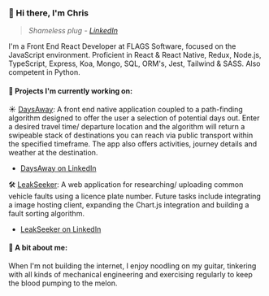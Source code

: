 ### 👋 Hi there, I'm Chris

> *Shameless plug - [LinkedIn](https://www.linkedin.com/in/chrisnorish/)*

I'm a Front End React Developer at FLAGS Software, focused on the JavaScript environment. Proficient in React & React Native, Redux, Node.js, TypeScript, Express, Koa, Mongo, SQL, ORM's, Jest, Tailwind & SASS. Also competent in Python. 

#### 🚀 Projects I'm currently working on:

☀️ [DaysAway](https://github.com/TheNoshman/DaysAway): A front end native application coupled to a path-finding algorithm designed to offer the user a selection of potential days out. Enter a desired travel time/ departure location and the algorithm will return a swipeable stack of destinations you can reach via public transport within the specified timeframe. The app also offers activities, journey details and weather at the destination.
  * [DaysAway on LinkedIn](https://www.linkedin.com/company/daysawayapp/)

🛠️ [LeakSeeker](https://github.com/TheNoshman/leak-seeker): A web application for researching/ uploading common vehicle faults using a licence plate number. Future tasks include integrating a image hosting client, expanding the Chart.js integration and building a fault sorting algorithm.
  * [LeakSeeker on LinkedIn](https://www.linkedin.com/company/leakseeker/)


#### 🤖 A bit about me:

When I'm not building the internet, I enjoy noodling on my guitar, tinkering with all kinds of mechanical engineering and exercising regularly to keep the blood pumping  to the melon.
